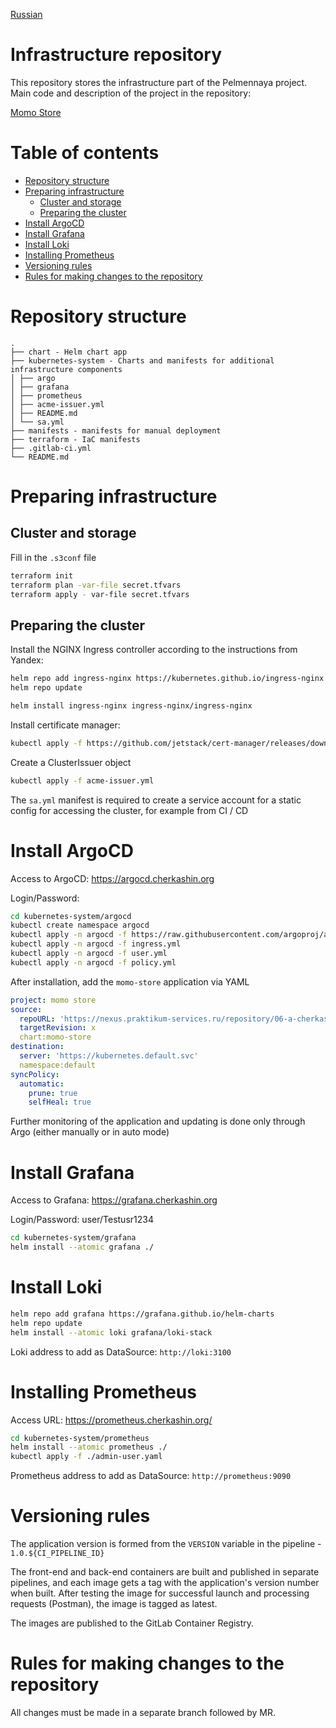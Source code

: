 [Russian](README.md)

# Infrastructure repository <!-- omit in toc -->

This repository stores the infrastructure part of the Pelmennaya project. Main code and description of the project in the repository:

[Momo Store](https://gitlab.praktikum-services.ru/a.cherkashin/momo-store)

# Table of contents <!-- omit in toc -->

- [Repository structure](#repository-structure)
- [Preparing infrastructure](#preparing-infrastructure)
  - [Cluster and storage](#cluster-and-storage)
  - [Preparing the cluster](#preparing-the-cluster)
- [Install ArgoCD](#install-argocd)
- [Install Grafana](#install-grafana)
- [Install Loki](#install-loki)
- [Installing Prometheus](#installing-prometheus)
- [Versioning rules](#versioning-rules)
- [Rules for making changes to the repository](#rules-for-making-changes-to-the-repository)

# Repository structure

```
.
├── chart - Helm chart app
├── kubernetes-system - Charts and manifests for additional infrastructure components
│ ├── argo
│ ├── grafana
│ ├── prometheus
│ ├── acme-issuer.yml
│ ├── README.md
│ └── sa.yml
├── manifests - manifests for manual deployment
├── terraform - IaC manifests
├── .gitlab-ci.yml
└── README.md
```

# Preparing infrastructure

## Cluster and storage

Fill in the `.s3conf` file

```bash
terraform init
terraform plan -var-file secret.tfvars
terraform apply - var-file secret.tfvars
```

## Preparing the cluster

Install the NGINX Ingress controller according to the instructions from Yandex:

```bash
helm repo add ingress-nginx https://kubernetes.github.io/ingress-nginx
helm repo update

helm install ingress-nginx ingress-nginx/ingress-nginx
```

Install certificate manager:

```bash
kubectl apply -f https://github.com/jetstack/cert-manager/releases/download/v1.10.0/cert-manager.yaml
```

Create a ClusterIssuer object

```bash
kubectl apply -f acme-issuer.yml
```

The `sa.yml` manifest is required to create a service account for a static config for accessing the cluster, for example from CI / CD

# Install ArgoCD

Access to ArgoCD: https://argocd.cherkashin.org

Login/Password:

```bash
cd kubernetes-system/argocd
kubectl create namespace argocd
kubectl apply -n argocd -f https://raw.githubusercontent.com/argoproj/argo-cd/stable/manifests/install.yaml
kubectl apply -n argocd -f ingress.yml
kubectl apply -n argocd -f user.yml
kubectl apply -n argocd -f policy.yml
```
After installation, add the `momo-store` application via YAML

```yaml
project: momo store
source:
  repoURL: 'https://nexus.praktikum-services.ru/repository/06-a-cherkashin-momo-store/'
  targetRevision: x
  chart:momo-store
destination:
  server: 'https://kubernetes.default.svc'
  namespace:default
syncPolicy:
  automatic:
    prune: true
    selfHeal: true
```

Further monitoring of the application and updating is done only through Argo (either manually or in auto mode)

# Install Grafana

Access to Grafana: https://grafana.cherkashin.org

Login/Password: user/Testusr1234

```bash
cd kubernetes-system/grafana
helm install --atomic grafana ./
```

# Install Loki

```bash
helm repo add grafana https://grafana.github.io/helm-charts
helm repo update
helm install --atomic loki grafana/loki-stack
```

Loki address to add as DataSource: `http://loki:3100`

# Installing Prometheus

Access URL: https://prometheus.cherkashin.org/

```bash
cd kubernetes-system/prometheus
helm install --atomic prometheus ./
kubectl apply -f ./admin-user.yaml
```

Prometheus address to add as DataSource: `http://prometheus:9090`

# Versioning rules

The application version is formed from the `VERSION` variable in the pipeline - `1.0.${CI_PIPELINE_ID}`

The front-end and back-end containers are built and published in separate pipelines, and each image gets a tag with the application's version number when built. After testing the image for successful launch and processing requests (Postman), the image is tagged as latest.

The images are published to the GitLab Container Registry.

# Rules for making changes to the repository

All changes must be made in a separate branch followed by MR.